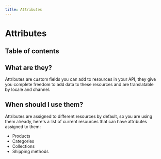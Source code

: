 ```yaml
---
title: Attributes
---
```


# Attributes

## Table of contents

## What are they?

Attributes are custom fields you can add to resources in your API, they give you complete freedom to add data to these resources and are translatable by locale and channel.

## When should I use them?

Attributes are assigned to different resources by default, so you are using them already, here's a list of current resources that can have attributes assigned to them:

- Products
- Categories
- Collections
- Shipping methods
